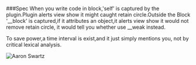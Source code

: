 ###Spec
When you write code in block,'self' is captured by the plugin.Plugin alerts view show it might caught retain circle.Outside the Block '__block'
is captured,if it attributes an object,it alerts view show it would not remove retain circle, it would tell you whether use __weak instead.

To save power,a time interval is exist,and it just simply mentions you, not by critical lexical analysis.

![Aaron Swartz](https://github.com/qianhongqiang/HQBlockMention/blob/master/HQBlockMentionScreenSHot.png)
